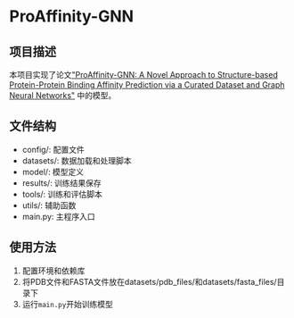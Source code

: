# ProAffinity-GNN

## 项目描述
本项目实现了论文["ProAffinity-GNN: A Novel Approach to Structure-based Protein-Protein Binding Affinity Prediction via a Curated Dataset and Graph Neural Networks"](https://www.biorxiv.org/content/10.1101/2024.03.14.584935v1)
中的模型。

## 文件结构
- config/: 配置文件
- datasets/: 数据加载和处理脚本
- model/: 模型定义
- results/: 训练结果保存
- tools/: 训练和评估脚本
- utils/: 辅助函数
- main.py: 主程序入口

## 使用方法
1. 配置环境和依赖库
2. 将PDB文件和FASTA文件放在datasets/pdb_files/和datasets/fasta_files/目录下
3. 运行`main.py`开始训练模型